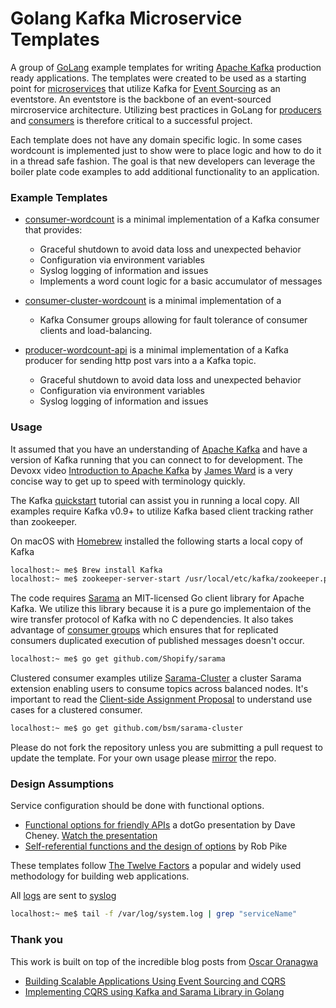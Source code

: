 Golang Kafka Microservice Templates
=====

A group of [GoLang](https://golang.org/) example templates for writing [Apache Kafka](https://kafka.apache.org/) production ready applications. The templates were created to be used as a starting point for [microservices](https://martinfowler.com/articles/microservices.html) that utilize Kafka for [Event Sourcing](https://martinfowler.com/eaaDev/EventSourcing.html) as an eventstore. An eventstore is the backbone of an event-sourced mircroservice architecture. Utilizing best practices in GoLang for [producers](https://kafka.apache.org/documentation/#producerapi) and [consumers](https://kafka.apache.org/documentation/#consumerapi) is therefore critical to a successful project.    

Each template does not have any domain specific logic. In some cases wordcount is implemented just to show were to place logic and how to do it in a thread safe fashion. The goal is that new developers can leverage the boiler plate code examples to add additional functionality to an application.

### Example Templates
- [consumer-wordcount](./consumer-wordcount/) is a minimal implementation of a Kafka consumer that provides:
  - Graceful shutdown to avoid data loss and unexpected behavior
  - Configuration via environment variables
  - Syslog logging of information and issues
  - Implements a word count logic for a basic accumulator of messages

- [consumer-cluster-wordcount](./consumer-cluster-wordcount/) is a minimal implementation of a
  - Kafka Consumer groups allowing for fault tolerance of consumer clients and load-balancing.

- [producer-wordcount-api](./producer-wordcount-api) is a minimal implementation of a Kafka producer for sending http post vars into a a Kafka topic.
  - Graceful shutdown to avoid data loss and unexpected behavior
  - Configuration via environment variables
  - Syslog logging of information and issues

### Usage
It assumed that you have an understanding of [Apache Kafka](https://kafka.apache.org/) and have a version of Kafka running that you can connect to for development. The Devoxx video [Introduction to Apache Kafka](https://www.youtube.com/watch?v=UEg40Te8pnE) by [James Ward](https://www.jamesward.com/) is a very concise way to get up to speed with terminology quickly.  

The Kafka [quickstart](https://kafka.apache.org/quickstart) tutorial can assist you in running a local copy. All examples require Kafka v0.9+ to utilize Kafka based client tracking rather than zookeeper.    

On macOS with [Homebrew](https://brew.sh/) installed the following starts a local copy of Kafka

```bash
localhost:~ me$ Brew install Kafka
localhost:~ me$ zookeeper-server-start /usr/local/etc/kafka/zookeeper.properties & kafka-server-start /usr/local/etc/kafka/server.properties
```

The code requires [Sarama](https://github.com/Shopify/sarama) an MIT-licensed Go client library for Apache Kafka. We utilize this library because it is a pure go implementaion of the wire transfer protocol of Kafka with no C dependencies. It also takes advantage of [consumer groups](http://kafka.apache.org/documentation.html#impl_zkconsumers) which ensures that for replicated consumers duplicated execution of published messages doesn't occur.

```bash
localhost:~ me$ go get github.com/Shopify/sarama
```

Clustered consumer examples utilize [Sarama-Cluster](https://github.com/bsm/sarama-cluster) a cluster Sarama extension enabling users to consume topics across balanced nodes. It's important to read the [Client-side Assignment Proposal](https://cwiki.apache.org/confluence/display/KAFKA/Kafka+Client-side+Assignment+Proposal) to understand use cases for a clustered consumer.

```bash
localhost:~ me$ go get github.com/bsm/sarama-cluster
```


Please do not fork the repository unless you are submitting a pull request to update the template. For your own usage please [mirror](https://help.github.com/articles/duplicating-a-repository/) the repo.

### Design Assumptions

Service configuration should be done with functional options.
- [Functional options for friendly APIs](https://dave.cheney.net/2014/10/17/functional-options-for-friendly-apis) a dotGo presentation by Dave Cheney. [Watch the presentation](https://www.youtube.com/watch?v=24lFtGHWxAQ)
- [Self-referential functions and the design of options](https://commandcenter.blogspot.com.au/2014/01/self-referential-functions-and-design.html) by Rob Pike

These templates follow [The Twelve Factors](https://12factor.net/) a popular and widely used methodology for building web applications.

All [logs](https://golang.org/pkg/log/syslog/) are sent to [syslog](https://en.wikipedia.org/wiki/Syslog)
```bash
localhost:~ me$ tail -f /var/log/system.log | grep "serviceName"
```


### Thank you
This work is built on top of the incredible blog posts from [Oscar Oranagwa](https://medium.com/@Oskarr3)

- [Building Scalable Applications Using Event Sourcing and CQRS](https://medium.com/technology-learning/event-sourcing-and-cqrs-a-look-at-kafka-e0c1b90d17d8)
- [Implementing CQRS using Kafka and Sarama Library in Golang](https://medium.com/@Oskarr3/implementing-cqrs-using-kafka-and-sarama-library-in-golang-da7efa3b77fe)
